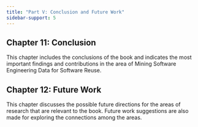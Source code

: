 ```yaml
---
title: "Part V: Conclusion and Future Work"
sidebar-support: 5
---
```


## Chapter 11: Conclusion
This chapter includes the conclusions of the book and indicates the most
important findings and contributions in the area of Mining Software Engineering
Data for Software Reuse.


## Chapter 12: Future Work
This chapter discusses the possible future directions for the areas of research
that are relevant to the book. Future work suggestions are also made for
exploring the connections among the areas.
